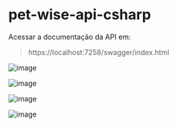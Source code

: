 # pet-wise-api-csharp

Acessar a documentação da API em:
> https://localhost:7258/swagger/index.html

![image](https://github.com/user-attachments/assets/50b9acd3-bbaf-46d9-9314-73942dfd7d33)

![image](https://github.com/user-attachments/assets/62c525a0-e8d6-4c5e-94ac-75abcb5bf236)

![image](https://github.com/user-attachments/assets/e0877332-3ba8-42ed-923b-23c477701923)

![image](https://github.com/user-attachments/assets/b3e41093-68a1-43ba-b33e-7b2891f4795a)


